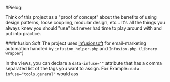 #Pielog

Think of this project as a "proof of concept" about the benefits of using design patterns, loose coupling, modular design, etc... It's all the things you always knew you should "use" but never had time to play around with and put into practice.

###Infusion Soft
The project uses [infusionsoft](https://developer.infusionsoft.com/docs) for email-marketing automation handled by
`infusion_helper.php` and `Infusion.php (library wrapper)`

In the views, you can declare a `data-infuse=""` attribute that has a comma separated list of the tags you want to assign. For Example:
`data-infuse="tools,general"` would ass
